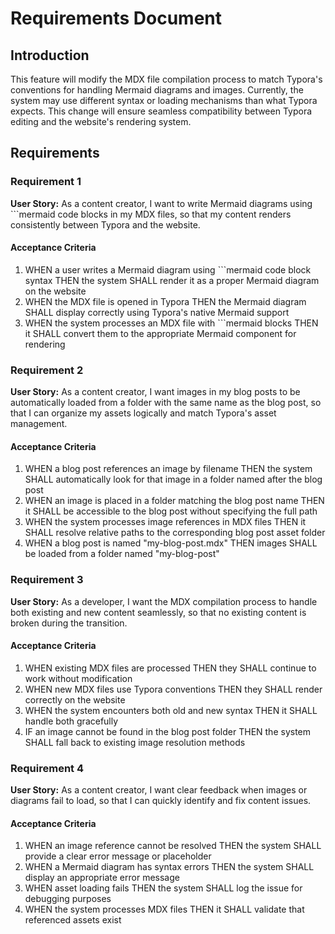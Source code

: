 # Requirements Document

## Introduction

This feature will modify the MDX file compilation process to match Typora's conventions for handling Mermaid diagrams and images. Currently, the system may use different syntax or loading mechanisms than what Typora expects. This change will ensure seamless compatibility between Typora editing and the website's rendering system.

## Requirements

### Requirement 1

**User Story:** As a content creator, I want to write Mermaid diagrams using ```mermaid code blocks in my MDX files, so that my content renders consistently between Typora and the website.

#### Acceptance Criteria

1. WHEN a user writes a Mermaid diagram using ```mermaid code block syntax THEN the system SHALL render it as a proper Mermaid diagram on the website
2. WHEN the MDX file is opened in Typora THEN the Mermaid diagram SHALL display correctly using Typora's native Mermaid support
3. WHEN the system processes an MDX file with ```mermaid blocks THEN it SHALL convert them to the appropriate Mermaid component for rendering

### Requirement 2

**User Story:** As a content creator, I want images in my blog posts to be automatically loaded from a folder with the same name as the blog post, so that I can organize my assets logically and match Typora's asset management.

#### Acceptance Criteria

1. WHEN a blog post references an image by filename THEN the system SHALL automatically look for that image in a folder named after the blog post
2. WHEN an image is placed in a folder matching the blog post name THEN it SHALL be accessible to the blog post without specifying the full path
3. WHEN the system processes image references in MDX files THEN it SHALL resolve relative paths to the corresponding blog post asset folder
4. WHEN a blog post is named "my-blog-post.mdx" THEN images SHALL be loaded from a folder named "my-blog-post"

### Requirement 3

**User Story:** As a developer, I want the MDX compilation process to handle both existing and new content seamlessly, so that no existing content is broken during the transition.

#### Acceptance Criteria

1. WHEN existing MDX files are processed THEN they SHALL continue to work without modification
2. WHEN new MDX files use Typora conventions THEN they SHALL render correctly on the website
3. WHEN the system encounters both old and new syntax THEN it SHALL handle both gracefully
4. IF an image cannot be found in the blog post folder THEN the system SHALL fall back to existing image resolution methods

### Requirement 4

**User Story:** As a content creator, I want clear feedback when images or diagrams fail to load, so that I can quickly identify and fix content issues.

#### Acceptance Criteria

1. WHEN an image reference cannot be resolved THEN the system SHALL provide a clear error message or placeholder
2. WHEN a Mermaid diagram has syntax errors THEN the system SHALL display an appropriate error message
3. WHEN asset loading fails THEN the system SHALL log the issue for debugging purposes
4. WHEN the system processes MDX files THEN it SHALL validate that referenced assets exist
